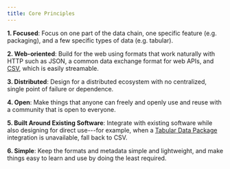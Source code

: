 ```yaml
---
title: Core Principles
---
```


**1. Focused**: Focus on one part of the data chain, one specific feature (e.g. packaging), and a few specific types of data (e.g. tabular).

**2. Web-oriented**: Build for the web using formats that work naturally with HTTP such as JSON, a common data exchange format for web APIs, and [CSV](/docs/csv/), which is easily streamable.

**3. Distributed**: Design for a distributed ecosystem with no centralized, single point of failure or dependence.

**4. Open**: Make things that anyone can freely and openly use and reuse with a community that is open to everyone.

**5. Built Around Existing Software**: Integrate with existing software while also designing for direct use---for example, when a [Tabular Data Package](/docs/tabular-data-package/) integration is unavailable, fall back to CSV.

**6. Simple**: Keep the formats and metadata simple and lightweight, and make things easy to learn and use by doing the least required.

